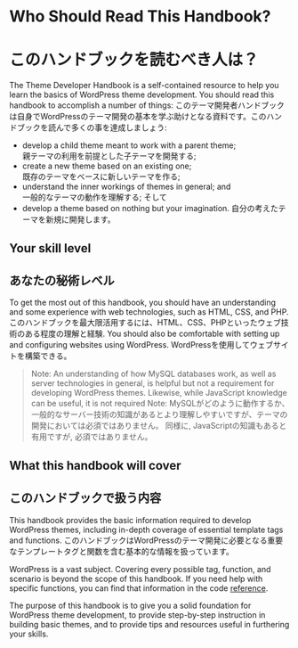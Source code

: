 # Who Should Read This Handbook?
# このハンドブックを読むべき人は？

The Theme Developer Handbook is a self-contained resource to help you learn the basics of WordPress theme development. You should read this handbook to accomplish a number of things:
このテーマ開発者ハンドブックは自身でWordPressのテーマ開発の基本を学ぶ助けとなる資料です。このハンドブックを読んで多くの事を達成しましょう:


* develop a child theme meant to work with a parent theme;
<br>親テーマの利用を前提とした子テーマを開発する;
* create a new theme based on an existing one;
<br>既存のテーマをベースに新しいテーマを作る;
* understand the inner workings of themes in general; and
<br>一般的なテーマの動作を理解する; そして
* develop a theme based on nothing but your imagination.
自分の考えたテーマを新規に開発します。

## Your skill level
## あなたの秘術レベル

To get the most out of this handbook, you should have an understanding and some experience with web technologies, such as HTML, CSS, and PHP.
このハンドブックを最大限活用するには、HTML、CSS、PHPといったウェブ技術のある程度の理解と経験.
You should also be comfortable with setting up and configuring websites using WordPress.
WordPressを使用してウェブサイトを構築できる。

> Note: An understanding of how MySQL databases work, as well as server technologies in general, is helpful but not a requirement for developing WordPress themes. Likewise, while JavaScript knowledge can be useful, it is not required
> Note: MySQLがどのように動作するか、一般的なサーバー技術の知識があるとより理解しやすいですが、テーマの開発においては必須ではありません。
同様に, JavaScriptの知識もあると有用ですが, 必須ではありません。


## What this handbook will cover
## このハンドブックで扱う内容

This handbook provides the basic information required to develop WordPress themes, including in-depth coverage of essential template tags and functions.
このハンドブックはWordPressのテーマ開発に必要となる重要なテンプレートタグと関数を含む基本的な情報を扱っています。

WordPress is a vast subject. Covering every possible tag, function, and scenario is beyond the scope of this handbook. If you need help with specific functions, you can find that information in the code [reference](https://developer.wordpress.org/reference).

The purpose of this handbook is to give you a solid foundation for WordPress theme development, to provide step-by-step instruction in building basic themes, and to provide tips and resources useful in furthering your skills.
